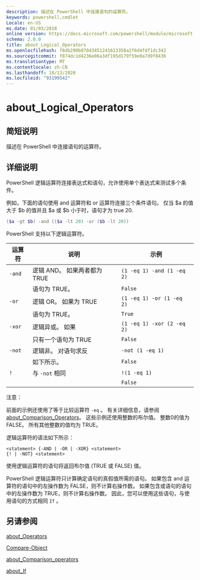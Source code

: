 ```yaml
---
description: 描述在 PowerShell 中连接语句的运算符。
keywords: powershell,cmdlet
Locale: en-US
ms.date: 01/03/2018
online version: https://docs.microsoft.com/powershell/module/microsoft.powershell.core/about/about_logical_operators?view=powershell-7.1&WT.mc_id=ps-gethelp
schema: 2.0.0
title: about_Logical_Operators
ms.openlocfilehash: f8db290b87043451241613358a2f6d4fdf1dc342
ms.sourcegitcommit: f874dc1d4236e06a3df195d179f59e0a7d9f8436
ms.translationtype: MT
ms.contentlocale: zh-CN
ms.lasthandoff: 10/13/2020
ms.locfileid: "93199542"
---
```

# <a name="about_logical_operators"></a>about_Logical_Operators

## <a name="short-description"></a>简短说明
描述在 PowerShell 中连接语句的运算符。

## <a name="long-description"></a>详细说明

PowerShell 逻辑运算符连接表达式和语句，允许使用单个表达式来测试多个条件。

例如，下面的语句使用 and 运算符和 or 运算符连接三个条件语句。 仅当 $a 的值大于 $b 的值并且 $a 或 $b 小于时，语句才为 true
20.

```powershell
($a -gt $b) -and (($a -lt 20) -or ($b -lt 20))
```

PowerShell 支持以下逻辑运算符。

|运算符|说明                        |示例                   |
|--------|-----------------------------------|--------------------------|
|`-and`  |逻辑 AND。 如果两者都为 TRUE        |`(1 -eq 1) -and (1 -eq 2)`|
|        |语句为 TRUE。               |`False`                   |
|`-or`   |逻辑 OR。 如果为 TRUE       |`(1 -eq 1) -or (1 -eq 2)` |
|        |语句为 TRUE。                 |`True`                    |
|`-xor`  |逻辑异或。 如果    |`(1 -eq 1) -xor (2 -eq 2)`|
|        |只有一个语句为 TRUE         |`False`                   |
|`-not`  |逻辑非。 对语句求反 |`-not (1 -eq 1)`          |
|        |如下所示。                      |`False`                   |
|`!`     |与 `-not` 相同                     |`!(1 -eq 1)`              |
|        |                                   |`False`                   |

 注意：

前面的示例还使用了等于比较运算符 `-eq` 。 有关详细信息，请参阅 [about_Comparison_Operators](about_Comparison_Operators.md)。 这些示例还使用整数的布尔值。 整数0的值为 FALSE。 所有其他整数的值均为 TRUE。

逻辑运算符的语法如下所示：

```
<statement> {-AND | -OR | -XOR} <statement>
{! | -NOT} <statement>
```

使用逻辑运算符的语句将返回布尔值 (TRUE 或 FALSE) 值。

PowerShell 逻辑运算符只计算确定语句的真假值所需的语句。 如果包含 and 运算符的语句中的左操作数为 FALSE，则不计算右操作数。
如果包含或语句的语句中的左操作数为 TRUE，则不计算右操作数。 因此，您可以使用这些语句，与使用语句的方式相同 `If` 。

## <a name="see-also"></a>另请参阅

[about_Operators](about_Operators.md)

[Compare-Object](xref:Microsoft.PowerShell.Utility.Compare-Object)

[about_Comparison_operators](about_Comparison_Operators.md)

[about_If](about_If.md)


